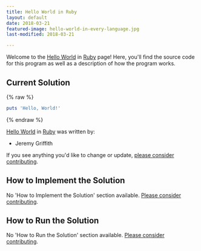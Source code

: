 ```yaml
---
title: Hello World in Ruby
layout: default
date: 2018-03-21
featured-image: hello-world-in-every-language.jpg
last-modified: 2018-03-21

---
```


Welcome to the [Hello World](https://rzuckerm.github.io/sample-programs-website-copy/projects/hello-world) in [Ruby](https://rzuckerm.github.io/sample-programs-website-copy/languages/ruby) page! Here, you'll find the source code for this program as well as a description of how the program works.

## Current Solution

{% raw %}

```ruby
puts 'Hello, World!'
```

{% endraw %}

[Hello World](https://rzuckerm.github.io/sample-programs-website-copy/projects/hello-world) in [Ruby](https://rzuckerm.github.io/sample-programs-website-copy/languages/ruby) was written by:

- Jeremy Griffith

If you see anything you'd like to change or update, [please consider contributing](https://github.com/TheRenegadeCoder/sample-programs).

## How to Implement the Solution

No 'How to Implement the Solution' section available. [Please consider contributing](https://github.com/TheRenegadeCoder/sample-programs-website).

## How to Run the Solution

No 'How to Run the Solution' section available. [Please consider contributing](https://github.com/TheRenegadeCoder/sample-programs-website).